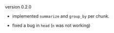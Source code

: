 version 0.2.0

* implemented `summarize` and `group_by` per chunk.

* fixed a bug in `head` (`n` was not working)
